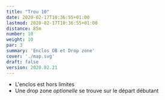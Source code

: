 ```yaml
---
title: "Trou 10"
date: 2020-02-17T10:36:55+01:00
lastmod: 2020-02-17T10:36:55+01:00
distance: 85m
number: 10
weight: 10
par: 3
summary: 'Enclos OB et Drop zone'
cover: './map.svg'
draft: false
version: 2020.02.21
---
```


- L'enclos est hors limites
- Une drop zone _optionelle_ se trouve sur le départ débutant

